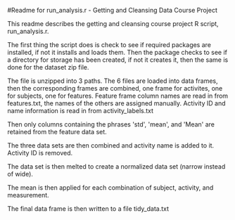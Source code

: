 #Readme for run_analysis.r - Getting and Cleansing Data Course Project

This readme describes the getting and cleansing course project R script, run_analysis.r.

The first thing the script does is check to see if required packages are installed, if not it installs and loads them.  Then the package checks to see if a directory for storage has been created, if not it creates it, then the same is done for the dataset zip file.

The file is unzipped into 3 paths.  The 6 files are loaded into data frames, then the corresponding frames are combined, one frame for activites, one for subjects, one for features.
Feature frame column names are read in from features.txt, the names of the others are assigned manually.  Activity ID and name information is read in from activity_labels.txt

Then only columns containing the phrases 'std', 'mean', and 'Mean' are retained from the feature data set.

The three data sets are then combined and activity name is added to it.  Activity ID is removed.

The data set is then melted to create a normalized data set (narrow instead of wide).

The mean is then applied for each combination of subject, activity, and measurement.

The final data frame is then written to a file tidy_data.txt